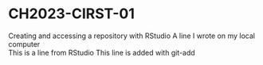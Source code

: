 # CH2023-CIRST-01
Creating and accessing a repository with RStudio
A line I wrote on my local computer  
This is a line from RStudio
This line is added with git-add